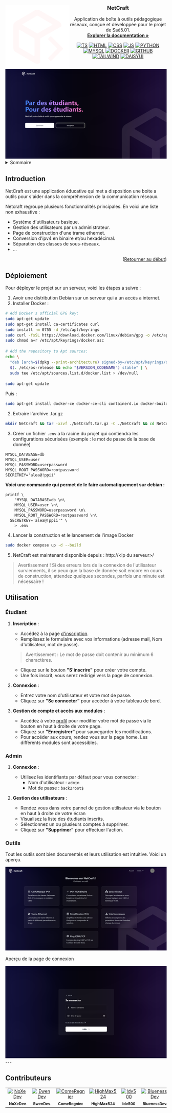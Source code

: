<a name="readme-top"></a>

<br />
<div align="center">
<img src="public/res/logoNetCraft.svg" width="200px" align="left" alt="Logo" />

<h3 align="center">NetCraft</h3>

<p align="center">
Application de boîte à outils pédagogique réseaux, conçue et développée pour le projet de Saé5.01.
<br />
<a href="#introduction"><strong>Explorer la documentation »</strong></a>
<br />
</p>
<div align="center">

[![TS][typescript]][typescript-url]
[![HTML][html]][html-url]
[![CSS][css]][css-url]
[![JS][javascript]][javascript-url]
[![PYTHON][python]][python-url]
[![MYSQL][mysql]][mysql-url]
[![DOCKER][docker]][docker-url]
[![GITHUB][github]][github-url]
[![TAILWIND][tailwindcss]][tailwindcss-url]
[![DAISYUI][daisyui]][daisyui-url]

</div>
</div>
<img src="res/homescreen.png"/>
<details>
  <summary>Sommaire</summary>
  <ol>
    <li>
      <a href="#introduction">Introduction</a>
    </li>
    <li>
      <a href="#déploiement">Déploiement</a>
    </li>
    <li>
    <a href="#utilisation">Utilisation</a>
    </li>
    <li><a href="#contributeurs">Contributeurs</a></li>
  </ol>
</details>


## Introduction

NetCraft est une application éducative qui met a disposition une boite a outils pour s'aider dans la compréhension de la communication réseaux.


Netcraft regroupe plusieurs fonctionnalités principales. En voici une liste non exhaustive : 

- Système d'utilisateurs basique.
- Gestion des utilisateurs par un administrateur.
- Page de construction d'une trame ethernet.
- Conversion d'ipv4 en binaire et/ou hexadécimal.
- Séparation des classes de sous-réseaux.
- ...

<p align="right">(<a href="#readme-top">Retourner au début</a>)</p>


## Déploiement

Pour déployer le projet sur un serveur, voici les étapes a suivre : 

1. Avoir une distribution Debian sur un serveur qui a un accès a internet.
2. Installer Docker :

  ```bash
  # Add Docker's official GPG key:
  sudo apt-get update
  sudo apt-get install ca-certificates curl
  sudo install -m 0755 -d /etc/apt/keyrings
  sudo curl -fsSL https://download.docker.com/linux/debian/gpg -o /etc/apt/keyrings/docker.asc
  sudo chmod a+r /etc/apt/keyrings/docker.asc

  # Add the repository to Apt sources:
  echo \
    "deb [arch=$(dpkg --print-architecture) signed-by=/etc/apt/keyrings/docker.asc] https://download.docker.com/linux/debian \
    $(. /etc/os-release && echo "$VERSION_CODENAME") stable" | \
    sudo tee /etc/apt/sources.list.d/docker.list > /dev/null

  sudo apt-get update
  ```

  Puis :
  ```bash
  sudo apt-get install docker-ce docker-ce-cli containerd.io docker-buildx-plugin docker-compose-plugin
  ```


2. Extraire l'archive .tar.gz
```bash
mkdir NetCraft && tar -xzvf ./NetCraft.tar.gz -C ./NetCraft && cd NetCraft
```

3. Créer un fichier `.env` a la racine du projet qui contiendra les configurations sécurisées (exemple : le mot de passe de la base de donnée)

```
MYSQL_DATABASE=db 
MYSQL_USER=user 
MYSQL_PASSWORD=userpassword 
MYSQL_ROOT_PASSWORD=rootpassword 
SECRETKEY='alea@!ppii'
```

**Voici une commande qui permet de le faire automatiquement sur debian :**
```
printf \
	"MYSQL_DATABASE=db \n\
	MYSQL_USER=user \n\
	MYSQL_PASSWORD=userpassword \n\
	MYSQL_ROOT_PASSWORD=rootpassword \n\
  SECRETKEY='alea@!ppii'" \
	> .env
```

4. Lancer la construction et le lancement de l'image Docker

```bash
sudo docker compose up -d --build
```

5. NetCraft est maintenant disponible depuis : http://\<ip du serveur\>/

> Avertissement ! Si des erreurs lors de la connexion de l'utilisateur surviennents, il se peux que la base de donnée soit encore en cours de construction, attendez quelques secondes, parfois une minute est nécessaire !

## Utilisation

### Étudiant
1. **Inscription** :  
   - Accédez à la page <a href="http://localhost/signup">d'inscription</a>.  
   - Remplissez le formulaire avec vos informations (adresse mail, Nom d'utilisateur, mot de passe).
   > Avertissement : Le mot de passe doit contenir au minimum 6 charactères.
   - Cliquez sur le bouton **"S'inscrire"** pour créer votre compte.  
   - Une fois inscrit, vous serez redirigé vers la page de connexion.

2. **Connexion** :  
   - Entrez votre nom d'utilisateur et votre mot de passe.  
   - Cliquez sur **"Se connecter"** pour accéder à votre tableau de bord.

3. **Gestion de compte et accès aux modules** :  
   - Accédez à votre <a href="http://localhost/profil">profil</a> pour modifier votre mot de passe via le bouton en haut à droite de votre page.  
   - Cliquez sur **"Enregistrer"** pour sauvegarder les modifications.
   - Pour accéder aux cours, rendez vous sur la page home. Les différents modules sont accessibles.

### Admin

1. **Connexion** :  
   - Utilisez les identifiants par défaut pour vous connecter :  
     - Nom d'utilisateur : `admin`  
     - Mot de passe : `back2root$`  
  
2. **Gestion des utilisateurs** :  
   - Rendez vous dans votre pannel de gestion utilisateur via le bouton en haut à droite de votre écran
   - Visualisez la liste des étudiants inscrits.  
   - Sélectionnez un ou plusieurs comptes à supprimer.  
   - Cliquez sur **"Supprimer"** pour effectuer l'action.

### Outils

Tout les outils sont bien documentés et leurs utilisation est intuitive. Voici un aperçu.

<img src="res/toolsscreen.png"/>

Aperçu de la page de connexion

<img src="res/loginscreen.png"/>
---


## Contributeurs

<table>
  <tbody>
    <tr>
      <td align="center" valign="top" width="14.28%"><a href="https://github.com/NoXeDev"><img src="https://images.weserv.nl/?url=https://avatars.githubusercontent.com/u/34164412?v=4&w=50&h=50&mask=circle" width="50px;" alt="NoXeDev"/><br /><sub><b>NoXeDev</b></sub></a></td>
      <td align="center" valign="top" width="14.28%"><a href="https://github.com/EwenDev"><img src="https://images.weserv.nl/?url=https://avatars.githubusercontent.com/u/120217770?v=4&w=50&h=50&mask=circle" width="50px;" alt="EwenDev"/><br /><sub><b>EwenDev</b></sub></a></td>
      <td align="center" valign="top" width="14.28%"><a href="https://github.com/ComeRegnier"><img src="https://images.weserv.nl/?url=https://avatars.githubusercontent.com/u/127310202?v=4&w=50&h=50&mask=circle" width="50px;" alt="ComeRegnier"/><br /><sub><b>ComeRegnier</b></sub></a></td>
      <td align="center" valign="top" width="14.28%"><a href="https://github.com/HighMax524"><img src="https://images.weserv.nl/?url=https://avatars.githubusercontent.com/u/132565766?v=4?v=4&w=50&h=50&mask=circle" width="50px;" alt="HighMax524"/><br /><sub><b>HighMax524</b></sub></a></td>
      <td align="center" valign="top" width="14.28%"><a href="https://github.com/ldv500"><img src="https://images.weserv.nl/?url=https://avatars.githubusercontent.com/u/90462132?v=4&w=50&h=50&mask=circle" width="50px;" alt="ldv500"/><br /><sub><b>ldv500</b></sub></a></td>
      <td align="center" valign="top" width="14.28%"><a href="https://github.com/BluenessDev"><img src="https://images.weserv.nl/?url=https://avatars.githubusercontent.com/u/126687961?v=4&w=50&h=50&mask=circle" width="50px;" alt="BluenessDev"/><br /><sub><b>BluenessDev</b></sub></a></td>
    </tr>
  </tbody>
</table>


[typescript]: https://img.shields.io/badge/Typescript-0064ff?style=for-the-badge&logo=typescript&logoColor=white
[typescript-url]: https://www.typescriptlang.org/
[html]: https://img.shields.io/badge/HTML-E34F26?style=for-the-badge&logo=html5&logoColor=white
[html-url]: https://www.w3schools.com/html/
[css]: https://img.shields.io/badge/CSS-1572B6?style=for-the-badge&logo=css3&logoColor=white
[css-url]: https://www.w3schools.com/Css/
[javascript]: https://img.shields.io/badge/javascript-F7DF1E?style=for-the-badge&logo=javascript&logoColor=black
[javascript-url]: https://www.w3schools.com/Js/
[python]: https://img.shields.io/badge/python-3776AB?style=for-the-badge&logo=python&logoColor=white
[python-url]: https://www.python.org/
[mysql]: https://img.shields.io/badge/mysql-4479A1?style=for-the-badge&logo=mysql&logoColor=white
[mysql-url]: https://www.mysql.com/fr/
[docker]: https://img.shields.io/badge/docker-2496ED?style=for-the-badge&logo=docker&logoColor=white
[docker-url]: https://www.docker.com/
[github]: https://img.shields.io/badge/github-181717?style=for-the-badge&logo=github&logoColor=white
[github-url]: https://github.com/
[tailwindcss]: https://img.shields.io/badge/TailwindCss-0064ff?style=for-the-badge&logo=tailwindcss&logoColor=white
[tailwindcss-url]: https://tailwindcss.com/
[daisyui]: https://img.shields.io/badge/DaisyUI-1AD1A5?style=for-the-badge&logo=daisyui&logoColor=white
[daisyui-url]: https://daisyui.com/